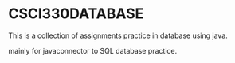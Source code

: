 # CSCI330DATABASE

This is a collection of assignments practice in database using java.

mainly for javaconnector to SQL database practice.
